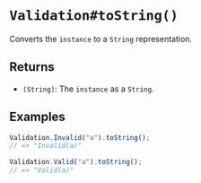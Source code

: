 # `Validation#toString()`

Converts the `instance` to a `String` representation.

## Returns

* `(String)`: The `instance` as a `String`.

## Examples

```javascript
Validation.Invalid("a").toString();
// => "Invalid(a)"

Validation.Valid("a").toString();
// => "Valid(a)"
```
